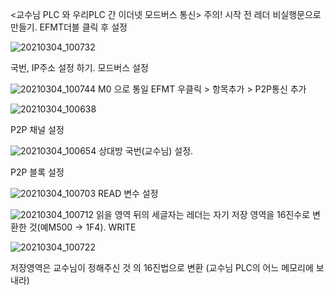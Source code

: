 <교수님 PLC 와 우리PLC 간 이더넷 모드버스 통신>
주의! 시작 전 레더 비실행문으로 만들기.
EFMT더블 클릭 후 설정

![20210304_100732](https://user-images.githubusercontent.com/57824945/109894808-7c477900-7cd1-11eb-82b5-7f165d82a259.png)
 
국번, IP주소 설정 하기.
모드버스 설정
 
![20210304_100744](https://user-images.githubusercontent.com/57824945/109894810-7d78a600-7cd1-11eb-9ca7-e255eb2d05be.png)
M0 으로 통일
EFMT 우클릭 > 항목추가 > P2P통신 추가
 
![20210304_100638](https://user-images.githubusercontent.com/57824945/109894812-7d78a600-7cd1-11eb-99a2-8350da3fdaf0.png)

P2P 채널 설정
 
![20210304_100654](https://user-images.githubusercontent.com/57824945/109894814-7e113c80-7cd1-11eb-9814-27234838e732.png)
상대방 국번(교수님) 설정.


P2P 블록 설정
 
![20210304_100703](https://user-images.githubusercontent.com/57824945/109894816-7ea9d300-7cd1-11eb-88cf-362effaa8c1f.png)
READ 변수 설정
 
![20210304_100712](https://user-images.githubusercontent.com/57824945/109894817-7ea9d300-7cd1-11eb-9c3a-2f6015dcb9f1.png)
읽을 영역 뒤의 세글자는 레더는 자기 저장 영역을 16진수로 변환한 것(예M500 -> 1F4).
WRITE
 
![20210304_100722](https://user-images.githubusercontent.com/57824945/109894818-7f426980-7cd1-11eb-9bcd-936fef462c79.png)

저장영역은 교수님이 정해주신 것 의 16진법으로 변환
(교수님 PLC의 어느 메모리에 보내라)
